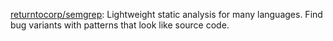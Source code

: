 

[returntocorp/semgrep](https://github.com/returntocorp/semgrep): Lightweight static analysis for many languages. Find bug variants with patterns that look like source code.







